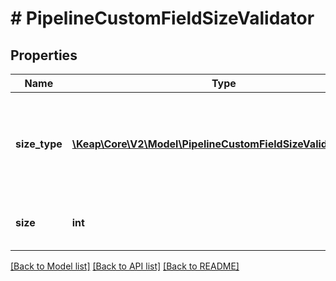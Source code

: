 # # PipelineCustomFieldSizeValidator

## Properties

Name | Type | Description | Notes
------------ | ------------- | ------------- | -------------
**size_type** | [**\Keap\Core\V2\Model\PipelineCustomFieldSizeValidationType**](PipelineCustomFieldSizeValidationType.md) | The type of size validation for the custom field. This field is required. |
**size** | **int** | The size value for the custom field. |

[[Back to Model list]](../../README.md#models) [[Back to API list]](../../README.md#endpoints) [[Back to README]](../../README.md)
